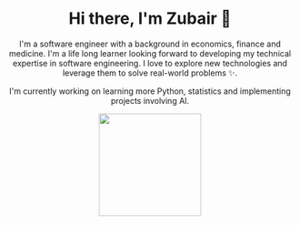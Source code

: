 ### <h1 align=center>Hi there, I'm Zubair 👋</h1>

<p align=center>I'm a software engineer with a background in economics, finance and medicine. I'm a life long learner looking forward to developing my technical expertise in software engineering. I love to explore new technologies and leverage them to solve real-world problems ✨.
  
<p align=center>I'm currently working on learning more Python, statistics and implementing projects involving AI.</p>




<p align=center><img height="180em" src="https://github-readme-stats.vercel.app/api?username=zubair-akbar&show_icons=true&hide_border=true&&count_private=true&include_all_commits=true&theme=dracula" /></p>

<!--
**zubair-akbar/zubair-akbar** is a ✨ _special_ ✨ repository because its `README.md` (this file) appears on your GitHub profile.

Here are some ideas to get you started:

- 🔭 I’m currently working on ...
- 🌱 I’m currently learning ...
- 👯 I’m looking to collaborate on ...
- 🤔 I’m looking for help with ...
- 💬 Ask me about ...
- 📫 How to reach me: ...
- 😄 Pronouns: ...
- ⚡ Fun fact: ...

Non functional <img src="https://github-readme-stats.vercel.app/api/top-langs/?username=zubair-akbar&langs_count=5&theme=dracula&layout=compact" />]

-->

